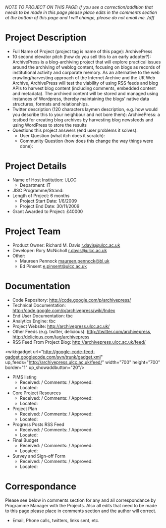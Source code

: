 _NOTE TO PROJECT ON THIS PAGE: If you see a correction/addition that needs to be made in this page please place edits in the comments section at the bottom of this page and I will change, please do not email me. /dff_

# Project Description #
  * Full Name of Project (project tag is name of this page): ArchivePress
  * 10 second elevator pitch (how do you sell this to an early adopter?): ArchivePress is a blog-archiving project that will explore practical issues around the archiving of weblog content, focusing on blogs as records of institutional activity and corporate memory. As an alternative to the web crawling/harvesting approach of the Internet Archive and the UK Web Archive, ArchivePress will test the viability of using RSS feeds and blog APIs to harvest blog content (including comments, embedded content and metadata). The archived content will be stored and managed using instances of Wordpress, thereby maintaining the blogs’ native data structures, formats and relationships.
  * Twitter description (120 characters laymen description, e.g. how would you describe this to your neighbour and not bore them): ArchivePress: a testbed for creating blog archives by harvesting blog newsfeeds and using WordPress to store the results
  * Questions this project answers (end user problems it solves):
    * User Question (what itch does it scratch):
    * Community Question (how does this change the way things were done):

# Project Details #
  * Name of Host Institution: ULCC
    * Department: IT
  * JISC Programme/Strand:
  * Length of Project: 6 months
    * Project Start Date: 1/6/2009
    * Project End Date: 30/11/2009
  * Grant Awarded to Project: £40000

# Project Team #
  * Product Owner: Richard M. Davis	r.davis@ulcc.ac.uk
  * Developer: Rory McNicholl	r.davis@ulcc.ac.uk
  * Other:
    * Maureen Pennock <maureen.pennock@bl.uk>
    * Ed Pinsent <e.pinsent@ulcc.ac.uk>

# Documentation #
  * Code Repository: http://code.google.com/p/archivepress/
  * Technical Documentation: http://code.google.com/p/archivepress/wiki/Index
  * End User Documentation: tbc
  * Analytics Engine: tbc
  * Project Website: http://archivepress.ulcc.ac.uk/
  * Other Feeds (e.g. twitter, delicious): <http://twitter.com/archivepress>, <http://delicious.com/tag/archivepress>
  * RSS Feed From Project Blog: http://archivepress.ulcc.ac.uk/feed/

<wiki:gadget url="http://google-code-feed-gadget.googlecode.com/svn/trunk/gadget.xml" up\_feeds="http://archivepress.ulcc.ac.uk/feed/" width="700" height="700" border="1" up\_showaddbutton="20"/>

  * PIMS listing
    * Received: / Comments: / Approved:
    * Located:
  * Core Project Resources
    * Received: / Comments: / Approved:
    * Located:
  * Project Plan
    * Received: / Comments: / Approved:
    * Located:
  * Progress Posts RSS Feed
    * Received: / Comments: / Approved:
    * Located:
  * Final Budget
    * Received: / Comments: / Approved:
    * Located:
  * Survey and Sign-off Form
    * Received: / Comments: / Approved:
    * Located:

# Correspondance #
Please see below in comments section for any and all correspondance by Programme Manager with the Projects.  Also all edits that need to be made to this page please place in comments section and the author will correct.
  * Email, Phone calls, twitters, links sent, etc.